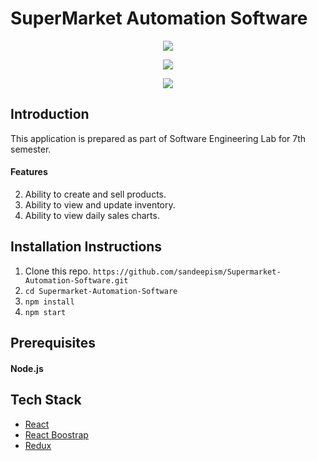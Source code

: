 # SuperMarket Automation Software

<p>
<p align="center">
  <img src="/sales.png" />
</p>
<p align="center">
  <img src="/view_products.png"/>
</p>
<p align="center">
  <img src="/order_history.png"/>
</p>
</p>

## Introduction

This application is prepared as part of Software Engineering Lab for 7th semester.

#### Features

2. Ability to create and sell products.
3. Ability to view and update inventory.
4. Ability to view daily sales charts.

## Installation Instructions

1. Clone this repo. `https://github.com/sandeepism/Supermarket-Automation-Software.git`
2. `cd Supermarket-Automation-Software`
3. `npm install`
4. `npm start`

## Prerequisites

#### Node.js

## Tech Stack

- [React](https://reactjs.org/)
- [React Boostrap](https://react-bootstrap.github.io/)
- [Redux](https://redux.js.org/)
